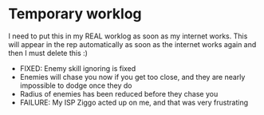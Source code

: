# Temporary worklog

I need to put this in my REAL worklog as soon as my internet works.
This will appear in the rep automatically as soon as the internet works again and then I must delete this :)

- FIXED: Enemy skill ignoring is fixed
- Enemies will chase you now if you get too close, and they are nearly impossible to dodge once they do
- Radius of enemies has been reduced before they chase you
- FAILURE: My ISP Ziggo acted up on me, and that was very frustrating
